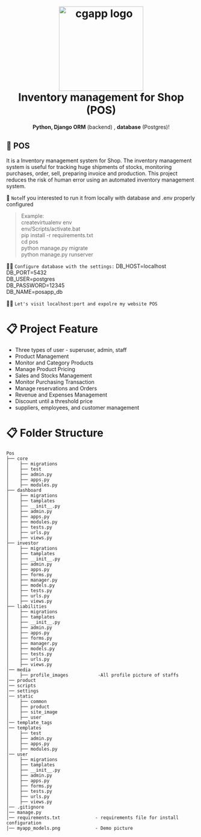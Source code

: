 <h1 align="center">
  <img alt="cgapp logo" src="https://lh6.googleusercontent.com/rU8dZ0x67y63AeujFhM79UG_I3ZagEqTmDffagrUVuBI5eXPHtW2Z7zP1KU1MLKtl0wU5eNS_QHU-9v3GUJgxlKYeAR1yKADY8xCj7xMrpL8z9Rr2Zde9_OGsmXTigvBr7DEWggV" width="224px"/><br/>
 Inventory management for Shop (POS)
</h1>
<p align="center"> <b>Python, Django ORM</b> (backend) , <b>database</b> (Postgres)!</p>

## 📖 POS 

It is a Inventory management system for Shop. The inventory management system is useful for tracking huge shipments of stocks, monitoring purchases, order, sell, preparing invoice and production. This project reduces the risk of human error using an automated inventory management system.

🔔 `Note`If you interested to run it from locally with database and .env properly configured
>Example: \
> createvirtualenv env \
> env/Scripts/activate.bat \
> pip install -r requirements.txt \
> cd pos \
> python manage.py migrate \
> python manage.py runserver 
> 
>> 
 🤾‍♂ `Configure database with the settings:`
DB_HOST=localhost \
DB_PORT=5432 \
DB_USER=postgres \
DB_PASSWORD=12345 \
DB_NAME=posapp_db

🤾‍♂️ `Let's visit localhost:port and expolre my website POS`
# 📋 Project Feature
 - Three types of user - superuser, admin, staff
 - Product Management
 - Monitor and Category Products
 - Manage Product Pricing
 - Sales and Stocks Management
 - Monitor Purchasing Transaction
 - Manage reservations and Orders
 - Revenue and Expenses Management
 - Discount until a threshold price
 - suppliers, employees, and customer management



# 📋 Folder Structure 
```
Pos
├── core
│    ├── migrations
│    ├── test 
│    ├── admin.py
│    ├── apps.py
│    ├── modules.py
├── dashboard
│    ├── migrations 
│    ├── tamplates
│    ├── __init__.py
│    ├── admin.py
│    ├── apps.py
│    ├── modules.py
│    ├── tests.py
│    ├── urls.py
│    ├── views.py
├── investor
│    ├── migrations 
│    ├── tamplates
│    ├── __init__.py
│    ├── admin.py
│    ├── apps.py
│    ├── forms.py
│    ├── manager.py
│    ├── models.py
│    ├── tests.py
│    ├── urls.py
│    ├── views.py            
├── liabilities
│    ├── migrations 
│    ├── tamplates
│    ├── __init__.py
│    ├── admin.py
│    ├── apps.py
│    ├── forms.py
│    ├── manager.py
│    ├── models.py
│    ├── tests.py
│    ├── urls.py
│    ├── views.py
│── media
│    ├── profile_images           -All profile picture of staffs
│── product 
│── scripts
│── settings
│── static
│    ├── common 
│    ├── product
│    ├── site_image
│    ├── user
│── template_tags
│── templates
│    ├── test 
│    ├── admin.py
│    ├── apps.py
│    ├── modules.py
│── user
│    ├── migrations 
│    ├── tamplates
│    ├── __init__.py
│    ├── admin.py
│    ├── apps.py
│    ├── forms.py
│    ├── tests.py
│    ├── urls.py
│    ├── views.py
│── .gitignore
│── manage.py                    
│── requirements.txt             - requirements file for install configuration  
│── myapp_models.png             - Demo picture
```
